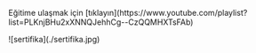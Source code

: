 <p align:"center">Eğitime ulaşmak için [tıklayın](https://www.youtube.com/playlist?list=PLKnjBHu2xXNNQJehhCg--CzQQMHXTsFAb)</p>
![sertifika](./sertifika.jpg)
